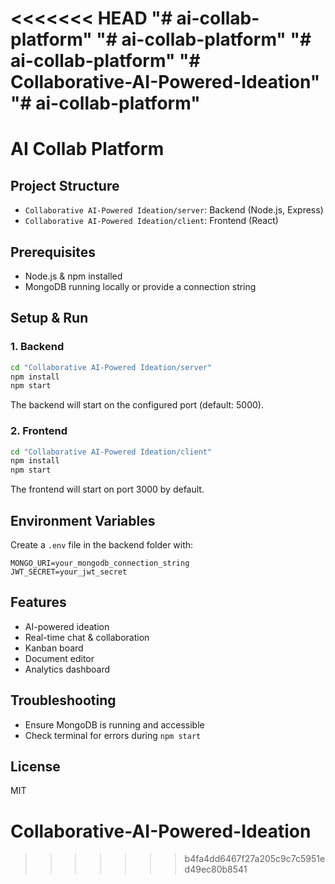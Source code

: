 <<<<<<< HEAD
"# ai-collab-platform" 
"# ai-collab-platform" 
"# ai-collab-platform" 
"# Collaborative-AI-Powered-Ideation" 
"# ai-collab-platform" 
=======

# AI Collab Platform

## Project Structure

- `Collaborative AI-Powered Ideation/server`: Backend (Node.js, Express)
- `Collaborative AI-Powered Ideation/client`: Frontend (React)

## Prerequisites

- Node.js & npm installed
- MongoDB running locally or provide a connection string

## Setup & Run

### 1. Backend
```bash
cd "Collaborative AI-Powered Ideation/server"
npm install
npm start
```
The backend will start on the configured port (default: 5000).

### 2. Frontend
```bash
cd "Collaborative AI-Powered Ideation/client"
npm install
npm start
```
The frontend will start on port 3000 by default.

## Environment Variables

Create a `.env` file in the backend folder with:
```
MONGO_URI=your_mongodb_connection_string
JWT_SECRET=your_jwt_secret
```

## Features
- AI-powered ideation
- Real-time chat & collaboration
- Kanban board
- Document editor
- Analytics dashboard

## Troubleshooting
- Ensure MongoDB is running and accessible
- Check terminal for errors during `npm start`

## License
MIT
# Collaborative-AI-Powered-Ideation  
>>>>>>> b4fa4dd6467f27a205c9c7c5951ed49ec80b8541
